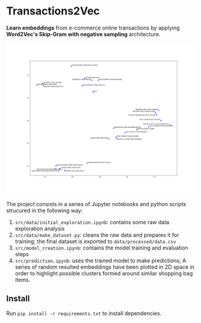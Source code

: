 Transactions2Vec
==============================

**Learn embeddings** from e-commerce online transactions by applying **Word2Vec's Skip-Gram with negative sampling** architecture.

![Product embeddings plotted in 2D](visualization_outputs/pca_product_representations.png)

The project consists in a series of Jupyter notebooks and python scripts strucured in the following way:
1. `src/data/initial_exploration.ipynb`: contains some raw data exploration analysis
2. `src/data/make_dataset.py`: cleans the raw data and prepares it for training; the final dataset is exported to `data/processed/data.csv`
3. `src/model_creation.ipynb`: contains the model training and evaluation steps
4. `src/prediction.ipynb`: uses the trained model to make predictions; A series of random resulted embeddings have been plotted in 2D space in order to highlight possible clusters formed around similar shopping bag items.


## Install
Run `pip install -r requirements.txt` to install dependencies.





